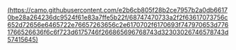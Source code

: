 [(https://camo.githubusercontent.com/e2b6cb805f28b2ce7957b2a0db66170be28a264236dc9524f61e83a7ffe5b22f/68747470733a2f2f63617073756c652d72656e6465722e76657263656c2e6170702f6170693f747970653d7761766526636f6c6f723d6175746f266865696768743d32303026746578743d57415645)](https://camo.githubusercontent.com/e2b6cb805f28b2ce7957b2a0db66170be28a264236dc9524f61e83a7ffe5b22f/68747470733a2f2f63617073756c652d72656e6465722e76657263656c2e6170702f6170693f747970653d7761766526636f6c6f723d6175746f266865696768743d32303026746578743d57415645)
